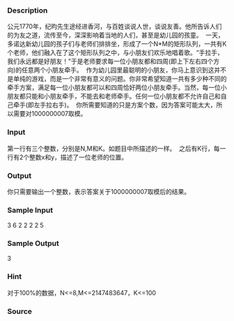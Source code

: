 
### Description
公元1770年，纪昀先生途经进香河，与百姓谈说人世，谈说友善。他所告诉人们的为友之道，流传至今，深深影响着当地的人们，甚至是幼儿园的孩童。 
一天，多诺达新幼儿园的孩子们与老师们排排坐，形成了一个N*M的矩形队列，一共有K个老师，他们融入在了这个矩形队列之中，与小朋友们欢乐地唱着歌。“手拉手，我们永远都是好朋友！”于是老师要求每一位小朋友都和四周(即上下左右四个方向)的任意两个小朋友牵手。 
作为幼儿园里最聪明的小朋友，你马上意识到这并不是单纯的游戏，而是一个非常有意义的问题。你非常希望知道一共有多少种不同的牵手方案，满足每一位小朋友都可以和四周恰好两位小朋友牵手。当然，每一位小朋友都只能和小朋友牵手，不能去和老师牵手。任何一位小朋友都不允许自己和自己牵手(即左手拉右手)。 
你所需要知道的只是方案个数，因为答案可能太大，所以需要对1000000007取模。 


### Input
第一行有三个整数，分别是N,M和K。如题目中所描述的一样。 
之后有K行，每一行有2个整数x和y，描述了一位老师的位置。 


### Output
你只需要输出一个整数，表示答案关于1000000007取模后的结果。 


### Sample Input
3 6 2 
2 2 
2 5 
### Sample Output
3 
### Hint
对于100%的数据，N<=8,M<=2147483647，K<=100 

### Source
